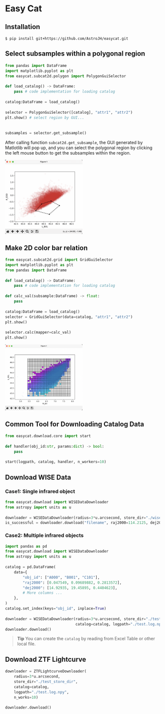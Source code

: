 # Easy Cat

## Installation
```shell
$ pip install git+https://github.com/AstroJH/easycat.git
```

## Select subsamples within a polygonal region
```Python
from pandas import DataFrame
import matplotlib.pyplot as plt
from easycat.subcat2d.polygon import PolygonGuiSelector

def load_catalog() -> DataFrame:
    pass # code implementation for loading catalog

catalog:DataFrame = load_catalog()

selector = PolygonGuiSelector([catalog], "attr1", "attr2")
plt.show() # select region by GUI...


subsamples = selector.get_subsample()
```
After calling function `subcat2d.get_subsample`, the GUI generated by Matlotlib will pop up, and you can select the polygonal region by clicking the left mouse button to get the subsamples within the region.

<img src="./figures/demo_subcat2d_1.png" width="50%" alt="demonstration_of_subcat2d_1">

## Make 2D color bar relation
```Python
from easycat.subcat2d.grid import GridGuiSelector
import matplotlib.pyplot as plt
from pandas import DataFrame

def load_catalog() -> DataFrame:
    pass # code implementation for loading catalog

def calc_val(subsample:DataFrame) -> float:
    pass

catalog:DataFrame = load_catalog()
selector = GridGuiSelector(data=catalog, "attr1", "attr2")
plt.show()

selector.calc(mapper=calc_val)
plt.show()
```

<img src="./figures/demo_subcat2d_2.png" width="50%" alt="demonstration_of_subcat2d_2">

## Common Tool for Downloading Catalog Data
```Python
from easycat.download.core import start

def handler(obj_id:str, params:dict) -> bool:
    pass

start(logpath, catalog, handler, n_workers=10)
```

## Download WISE Data
### Case1: Single infrared object
```Python
from easycat.download import WISEDataDownloader
from astropy import units as u

downloader = WISEDataDownloader(radius=3*u.arcsecond, store_dir="./wise_data/")
is_successful = downloader.download("filename", raj2000=114.2125, dej2000=65.6025)
```

### Case2: Multiple infrared objects
```Python
import pandas as pd
from easycat.download import WISEDataDownloader
from astropy import units as u

catalog = pd.DataFrame(
    data={
        "obj_id": ["A000", "B001", "C101"],
        "raj2000": [0.047549, 0.09689882, 0.2813572],
        "dej2000": [14.92935, 19.45895, 0.4404623],
        # More columns ...
    },
)
catalog.set_index(keys="obj_id", inplace=True)

downloader = WISEDataDownloader(radius=3*u.arcsecond, store_dir="./test_store_dir",
                                catalog=catalog, logpath="./test.log.npy")
downloader.download()
```

> **Tip**
> You can create the `catalog` by reading from Excel Table or other local file.

## Download ZTF Lightcurve
```Python
downloader = ZTFLightcurveDownloader(
    radius=3*u.arcsecond,
    store_dir="./test_store_dir",
    catalog=catalog,
    logpath="./test.log.npy",
    n_works=10)

downloader.download()
```